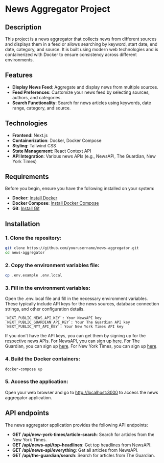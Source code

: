 # News Aggregator Project

## Description
This project is a news aggregator that collects news from different sources and displays them in a feed or allows searching by keyword, start date, end date, category, and source. It is built using modern web technologies and is containerized with Docker to ensure consistency across different environments.

## Features
- **Display News Feed**: Aggregate and display news from multiple sources.
- **Feed Preferences**: Customize your news feed by selecting sources, authors, and categories.
- **Search Functionality**: Search for news articles using keywords, date range, category, and source.

## Technologies
- **Frontend**: Next.js
- **Containerization**: Docker, Docker Compose
- **Styling**: Tailwind CSS
- **State Management**: React Context API
- **API Integration**: Various news APIs (e.g., NewsAPI, The Guardian, New York Times)

## Requirements
Before you begin, ensure you have the following installed on your system:

- **Docker**: [Install Docker](https://docs.docker.com/get-docker/)
- **Docker Compose**: [Install Docker Compose](https://docs.docker.com/compose/install/)
- **Git**: [Install Git](https://git-scm.com/book/en/v2/Getting-Started-Installing-Git)


## Installation
### 1. Clone the repository:
```bash
git clone https://github.com/yourusername/news-aggregator.git
cd news-aggregator
```

### 2. Copy the environment variables file:
```bash
cp .env.example .env.local
```
### 3. Fill in the environment variables:
Open the .env.local file and fill in the necessary environment variables. These typically include API keys for the news sources, database connection strings, and other configuration details.
```plaintext
`NEXT_PUBLIC_NEWS_API_KEY`: Your NewsAPI key
`NEXT_PUBLIC_GUARDIAN_API_KEY`: Your The Guardian API key
`NEXT_PUBLIC_NYT_API_KEY`: Your New York Times API key
```
If you don't have the API keys, you can get them by signing up for the respective news APIs.
For NewsAPI, you can sign up [here](https://newsapi.org/).
For The Guardian, you can sign up [here](https://open-platform.theguardian.com/access/).
For New York Times, you can sign up [here](https://developer.nytimes.com/).

### 4. Build the Docker containers:
```bash
docker-compose up
```

### 5. Access the application:
Open your web browser and go to [http://localhost:3000](http://localhost:3000) to access the news aggregator application.


## API endpoints
The news aggregator application provides the following API endpoints:

- **GET /api/new-york-times/article-search**: Search for articles from the New York Times.
- **GET /api/news-api/top-headlines**: Get top headlines from NewsAPI.
- **GET /api/news-api/everything**: Get all articles from NewsAPI.
- **GET /api/the-guardian/search**: Search for articles from The Guardian.